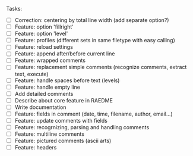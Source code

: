 Tasks:

- [ ] Correction: centering by total line width (add separate option?)
- [ ] Feature: option 'fillright'
- [ ] Feature: option 'level'
- [ ] Feature: profiles (different sets in same filetype with easy calling)
- [ ] Feature: reload settings
- [ ] Feature: append after/before current line
- [ ] Feature: wrapped comments
- [ ] Feature: replacement simple comments (recognize comments, extract text, execute)
- [ ] Feature: handle spaces before text (levels)
- [ ] Feature: handle empty line
- [ ] Add detailed comments
- [ ] Describe about core feature in RAEDME
- [ ] Write documentation
- [ ] Feature: fields in comment (date, time, filename, author, email...)
- [ ] Feature: update comments with fields
- [ ] Feature: recogrnizing, parsing and handling comments
- [ ] Feature: multiline comments
- [ ] Feature: pictured comments (ascii arts)
- [ ] Feature: headers
